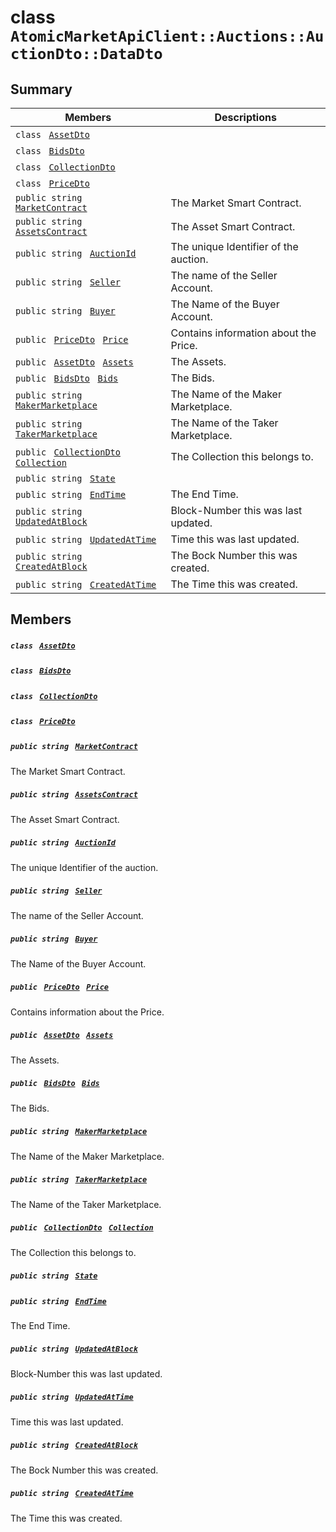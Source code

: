# class `AtomicMarketApiClient::Auctions::AuctionDto::DataDto` 

## Summary

 Members                                | Descriptions                                
----------------------------------------|---------------------------------------------
`class ` [`AssetDto`](.github/workflows/documentation/md/AtomicMarketApiClient--Auctions--AuctionDto--DataDto--AssetDto.md#class_atomic_market_api_client_1_1_auctions_1_1_auction_dto_1_1_data_dto_1_1_asset_dto)        | 
`class ` [`BidsDto`](.github/workflows/documentation/md/AtomicMarketApiClient--Auctions--AuctionDto--DataDto--BidsDto.md#class_atomic_market_api_client_1_1_auctions_1_1_auction_dto_1_1_data_dto_1_1_bids_dto)        | 
`class ` [`CollectionDto`](.github/workflows/documentation/md/AtomicMarketApiClient--Auctions--AuctionDto--DataDto--CollectionDto.md#class_atomic_market_api_client_1_1_auctions_1_1_auction_dto_1_1_data_dto_1_1_collection_dto)        | 
`class ` [`PriceDto`](.github/workflows/documentation/md/AtomicMarketApiClient--Auctions--AuctionDto--DataDto--PriceDto.md#class_atomic_market_api_client_1_1_auctions_1_1_auction_dto_1_1_data_dto_1_1_price_dto)        | 
`public string ` [`MarketContract`](#class_atomic_market_api_client_1_1_auctions_1_1_auction_dto_1_1_data_dto_1a20de5c38363f0c6bf6b151e6ae648f99) | The Market Smart Contract.
`public string ` [`AssetsContract`](#class_atomic_market_api_client_1_1_auctions_1_1_auction_dto_1_1_data_dto_1a4bccc9f554dbf86212f9cd2fa46d0752) | The Asset Smart Contract.
`public string ` [`AuctionId`](#class_atomic_market_api_client_1_1_auctions_1_1_auction_dto_1_1_data_dto_1ad7e7317f31fd0202dfdee9acc900ce45) | The unique Identifier of the auction.
`public string ` [`Seller`](#class_atomic_market_api_client_1_1_auctions_1_1_auction_dto_1_1_data_dto_1aa5502032d18fb2afb35ca3560819275b) | The name of the Seller Account.
`public string ` [`Buyer`](#class_atomic_market_api_client_1_1_auctions_1_1_auction_dto_1_1_data_dto_1a98a10502a99e30c08ee132cbdc9b1955) | The Name of the Buyer Account.
`public ` [`PriceDto`](.github/workflows/documentation/md/AtomicMarketApiClient--Auctions--AuctionDto--DataDto--PriceDto.md#class_atomic_market_api_client_1_1_auctions_1_1_auction_dto_1_1_data_dto_1_1_price_dto)` ` [`Price`](#class_atomic_market_api_client_1_1_auctions_1_1_auction_dto_1_1_data_dto_1aad692b76a67e3bf06c311cef195337a8) | Contains information about the Price.
`public ` [`AssetDto`](.github/workflows/documentation/md/AtomicMarketApiClient--Auctions--AuctionDto--DataDto--AssetDto.md#class_atomic_market_api_client_1_1_auctions_1_1_auction_dto_1_1_data_dto_1_1_asset_dto)` ` [`Assets`](#class_atomic_market_api_client_1_1_auctions_1_1_auction_dto_1_1_data_dto_1af4eeb79abe4abf6489007349e93616f9) | The Assets.
`public ` [`BidsDto`](.github/workflows/documentation/md/AtomicMarketApiClient--Auctions--AuctionDto--DataDto--BidsDto.md#class_atomic_market_api_client_1_1_auctions_1_1_auction_dto_1_1_data_dto_1_1_bids_dto)` ` [`Bids`](#class_atomic_market_api_client_1_1_auctions_1_1_auction_dto_1_1_data_dto_1aaa474b01a3471ce874ffd92030b9ee80) | The Bids.
`public string ` [`MakerMarketplace`](#class_atomic_market_api_client_1_1_auctions_1_1_auction_dto_1_1_data_dto_1ac56762821342790d851bc50b189c6309) | The Name of the Maker Marketplace.
`public string ` [`TakerMarketplace`](#class_atomic_market_api_client_1_1_auctions_1_1_auction_dto_1_1_data_dto_1a8355908769f0cee72777ce35e7e8b9c0) | The Name of the Taker Marketplace.
`public ` [`CollectionDto`](.github/workflows/documentation/md/AtomicMarketApiClient--Auctions--AuctionDto--DataDto--CollectionDto.md#class_atomic_market_api_client_1_1_auctions_1_1_auction_dto_1_1_data_dto_1_1_collection_dto)` ` [`Collection`](#class_atomic_market_api_client_1_1_auctions_1_1_auction_dto_1_1_data_dto_1ac6d9b0c1cef1d8ad020fa9b6fc1c3319) | The Collection this belongs to.
`public string ` [`State`](#class_atomic_market_api_client_1_1_auctions_1_1_auction_dto_1_1_data_dto_1a522e965bbae5a9446d697aa3c704331d) | 
`public string ` [`EndTime`](#class_atomic_market_api_client_1_1_auctions_1_1_auction_dto_1_1_data_dto_1acf19e0bd28f16eae4fad0a2e6586d8a4) | The End Time.
`public string ` [`UpdatedAtBlock`](#class_atomic_market_api_client_1_1_auctions_1_1_auction_dto_1_1_data_dto_1a6bb57b5afa05403c9d9c39296178c9ef) | Block-Number this was last updated.
`public string ` [`UpdatedAtTime`](#class_atomic_market_api_client_1_1_auctions_1_1_auction_dto_1_1_data_dto_1a72262f869452135882a475b6636de902) | Time this was last updated.
`public string ` [`CreatedAtBlock`](#class_atomic_market_api_client_1_1_auctions_1_1_auction_dto_1_1_data_dto_1a022adc431e5845376e250208a999e12d) | The Bock Number this was created.
`public string ` [`CreatedAtTime`](#class_atomic_market_api_client_1_1_auctions_1_1_auction_dto_1_1_data_dto_1a4cb9b4aaa1372df6dc2bb7d8f4916403) | The Time this was created.

## Members

##### `class ` [`AssetDto`](.github/workflows/documentation/md/AtomicMarketApiClient--Auctions--AuctionDto--DataDto--AssetDto.md#class_atomic_market_api_client_1_1_auctions_1_1_auction_dto_1_1_data_dto_1_1_asset_dto) 

##### `class ` [`BidsDto`](.github/workflows/documentation/md/AtomicMarketApiClient--Auctions--AuctionDto--DataDto--BidsDto.md#class_atomic_market_api_client_1_1_auctions_1_1_auction_dto_1_1_data_dto_1_1_bids_dto) 

##### `class ` [`CollectionDto`](.github/workflows/documentation/md/AtomicMarketApiClient--Auctions--AuctionDto--DataDto--CollectionDto.md#class_atomic_market_api_client_1_1_auctions_1_1_auction_dto_1_1_data_dto_1_1_collection_dto) 

##### `class ` [`PriceDto`](.github/workflows/documentation/md/AtomicMarketApiClient--Auctions--AuctionDto--DataDto--PriceDto.md#class_atomic_market_api_client_1_1_auctions_1_1_auction_dto_1_1_data_dto_1_1_price_dto) 

##### `public string ` [`MarketContract`](#class_atomic_market_api_client_1_1_auctions_1_1_auction_dto_1_1_data_dto_1a20de5c38363f0c6bf6b151e6ae648f99) 

The Market Smart Contract.

##### `public string ` [`AssetsContract`](#class_atomic_market_api_client_1_1_auctions_1_1_auction_dto_1_1_data_dto_1a4bccc9f554dbf86212f9cd2fa46d0752) 

The Asset Smart Contract.

##### `public string ` [`AuctionId`](#class_atomic_market_api_client_1_1_auctions_1_1_auction_dto_1_1_data_dto_1ad7e7317f31fd0202dfdee9acc900ce45) 

The unique Identifier of the auction.

##### `public string ` [`Seller`](#class_atomic_market_api_client_1_1_auctions_1_1_auction_dto_1_1_data_dto_1aa5502032d18fb2afb35ca3560819275b) 

The name of the Seller Account.

##### `public string ` [`Buyer`](#class_atomic_market_api_client_1_1_auctions_1_1_auction_dto_1_1_data_dto_1a98a10502a99e30c08ee132cbdc9b1955) 

The Name of the Buyer Account.

##### `public ` [`PriceDto`](.github/workflows/documentation/md/AtomicMarketApiClient--Auctions--AuctionDto--DataDto--PriceDto.md#class_atomic_market_api_client_1_1_auctions_1_1_auction_dto_1_1_data_dto_1_1_price_dto)` ` [`Price`](#class_atomic_market_api_client_1_1_auctions_1_1_auction_dto_1_1_data_dto_1aad692b76a67e3bf06c311cef195337a8) 

Contains information about the Price.

##### `public ` [`AssetDto`](.github/workflows/documentation/md/AtomicMarketApiClient--Auctions--AuctionDto--DataDto--AssetDto.md#class_atomic_market_api_client_1_1_auctions_1_1_auction_dto_1_1_data_dto_1_1_asset_dto)` ` [`Assets`](#class_atomic_market_api_client_1_1_auctions_1_1_auction_dto_1_1_data_dto_1af4eeb79abe4abf6489007349e93616f9) 

The Assets.

##### `public ` [`BidsDto`](.github/workflows/documentation/md/AtomicMarketApiClient--Auctions--AuctionDto--DataDto--BidsDto.md#class_atomic_market_api_client_1_1_auctions_1_1_auction_dto_1_1_data_dto_1_1_bids_dto)` ` [`Bids`](#class_atomic_market_api_client_1_1_auctions_1_1_auction_dto_1_1_data_dto_1aaa474b01a3471ce874ffd92030b9ee80) 

The Bids.

##### `public string ` [`MakerMarketplace`](#class_atomic_market_api_client_1_1_auctions_1_1_auction_dto_1_1_data_dto_1ac56762821342790d851bc50b189c6309) 

The Name of the Maker Marketplace.

##### `public string ` [`TakerMarketplace`](#class_atomic_market_api_client_1_1_auctions_1_1_auction_dto_1_1_data_dto_1a8355908769f0cee72777ce35e7e8b9c0) 

The Name of the Taker Marketplace.

##### `public ` [`CollectionDto`](.github/workflows/documentation/md/AtomicMarketApiClient--Auctions--AuctionDto--DataDto--CollectionDto.md#class_atomic_market_api_client_1_1_auctions_1_1_auction_dto_1_1_data_dto_1_1_collection_dto)` ` [`Collection`](#class_atomic_market_api_client_1_1_auctions_1_1_auction_dto_1_1_data_dto_1ac6d9b0c1cef1d8ad020fa9b6fc1c3319) 

The Collection this belongs to.

##### `public string ` [`State`](#class_atomic_market_api_client_1_1_auctions_1_1_auction_dto_1_1_data_dto_1a522e965bbae5a9446d697aa3c704331d) 

##### `public string ` [`EndTime`](#class_atomic_market_api_client_1_1_auctions_1_1_auction_dto_1_1_data_dto_1acf19e0bd28f16eae4fad0a2e6586d8a4) 

The End Time.

##### `public string ` [`UpdatedAtBlock`](#class_atomic_market_api_client_1_1_auctions_1_1_auction_dto_1_1_data_dto_1a6bb57b5afa05403c9d9c39296178c9ef) 

Block-Number this was last updated.

##### `public string ` [`UpdatedAtTime`](#class_atomic_market_api_client_1_1_auctions_1_1_auction_dto_1_1_data_dto_1a72262f869452135882a475b6636de902) 

Time this was last updated.

##### `public string ` [`CreatedAtBlock`](#class_atomic_market_api_client_1_1_auctions_1_1_auction_dto_1_1_data_dto_1a022adc431e5845376e250208a999e12d) 

The Bock Number this was created.

##### `public string ` [`CreatedAtTime`](#class_atomic_market_api_client_1_1_auctions_1_1_auction_dto_1_1_data_dto_1a4cb9b4aaa1372df6dc2bb7d8f4916403) 

The Time this was created.

